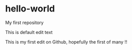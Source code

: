 # hello-world
My first repository

This is default edit text

This is my first edit on Github, hopefully the first of many !! 
